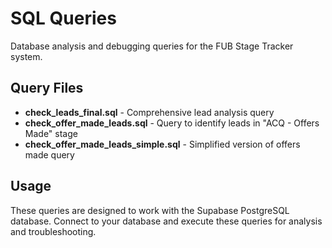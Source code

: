 # SQL Queries

Database analysis and debugging queries for the FUB Stage Tracker system.

## Query Files

- **check_leads_final.sql** - Comprehensive lead analysis query
- **check_offer_made_leads.sql** - Query to identify leads in "ACQ - Offers Made" stage  
- **check_offer_made_leads_simple.sql** - Simplified version of offers made query

## Usage

These queries are designed to work with the Supabase PostgreSQL database. Connect to your database and execute these queries for analysis and troubleshooting.